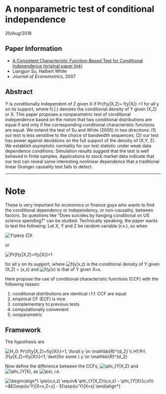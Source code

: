 # A nonparametric test of conditional independence
20/Aug/2018

## Paper Information
- [A Consistent Characteristic Function-Based Test for Conditional Independence (original paper link)](https://www.sciencedirect.com/science/article/pii/S0304407606002375)
- Liangjun Su, Halbert White
- _Journal of Econometrics_, 2007

## Abstract
Y is conditionally independent of Z given X if Pr{f(y|X,Z)= f(y|X)} =1 for all y on its support,
where f(.|.) denotes the conditional density of Y given (X,Z) or X. This paper proposes a nonparametric test of conditional independence based on the notion that two conditional distributions are equal if and only if the corresponding conditional characteristic functions are equal. We extend the test of Su and White (2005) in two directions: (1) our test is less sensitive to the choice of bandwidth sequences; (2) our test has power against deviations on the full support of the density of (X,Y, Z). We establish asymptotic normality for our test statistic under weak data dependence conditions. Simulation results suggest that the test is well behaved in finite samples. Applications to stock market data indicate that our test can reveal some interesting nonlinear dependence that a traditional linear Granger causality test fails to detect.

---

# Note
These is very important for economics or finance guys who wants to find the conditional dependency or independency, or non-causality, between factors. So questions like "Does suicides by hanging conditional on US science spending?" can be studied.
Technically speaking, the paper wants to test the following: Let X, Y and Z be random variable (r.v.), so when 

<img src="https://latex.codecogs.com/gif.latex?Y\perp&space;Z|X" title="Y\perp Z|X" />

or 

<img src="https://latex.codecogs.com/gif.latex?Pr[f(y|X,Z)=f(y|X)]=1" title="Pr[f(y|X,Z)=f(y|X)]=1" />

for all y on its support, where <img src="https://latex.codecogs.com/gif.latex?\inline&space;f(y|x,z)" title="f(y|x,z)" /> is the conditional density of Y given (X,Z) = (x,z) and <img src="https://latex.codecogs.com/gif.latex?\inline&space;f(y|x)" title="f(y|x)" /> is that of Y given X=x.

Here propose the use of conditional characteristic functions (CCF) with the following reason:
1. conditional distributions are identical i.f.f. CCF are equal
2. empirical CF (ECF) is nice
3. complementary to previous tests
4. computationally convenient
5. nonparametric


## Framework
The hypothesis are

<img src="https://latex.codecogs.com/gif.latex?\inline&space;H_0:&space;Pr\{f(y|X,Z)=f(y|X)\}=1,&space;\forall&space;y&space;\in&space;\mathbb{R}^{d_2}&space;\\&space;H1:Pr\{f(y|X,Z)=f(y|X)\}<1,&space;\text{for&space;some&space;}&space;y&space;\in&space;\mathbb{R}^{d_2}" title="H_0: Pr\{f(y|X,Z)=f(y|X)\}=1, \forall y \in \mathbb{R}^{d_2} \\ H1:Pr\{f(y|X,Z)=f(y|X)\}<1, \text{for some } y \in \mathbb{R}^{d_2}" />

Now define the difference between the CCFs, <img src="https://latex.codecogs.com/gif.latex?\inline&space;\phi_{Y|X,Z}" title="\phi_{Y|X,Z}" /> and <img src="https://latex.codecogs.com/gif.latex?\inline&space;\phi_{Y|X}" title="\phi_{Y|X}" />, as <img src="https://latex.codecogs.com/gif.latex?\inline&space;\psi" title="\psi" />, i.e.

<img src="https://latex.codecogs.com/gif.latex?\inline&space;\begin{align*}&space;\psi(u;x,z)&space;\equiv&&space;\phi_{Y|X,Z}(u;x,z)&space;-&space;\phi_{Y|X}(u;x)\\&space;=&E[\exp(iu'Y)|X=x,Z=z]&space;-&space;E[\exp(iu'Y)|X=x]&space;\end{align*}" title="\begin{align*} \psi(u;x,z) \equiv& \phi_{Y|X,Z}(u;x,z) - \phi_{Y|X}(u;x)\\ =&E[\exp(iu'Y)|X=x,Z=z] - E[\exp(iu'Y)|X=x] \end{align*}" />



